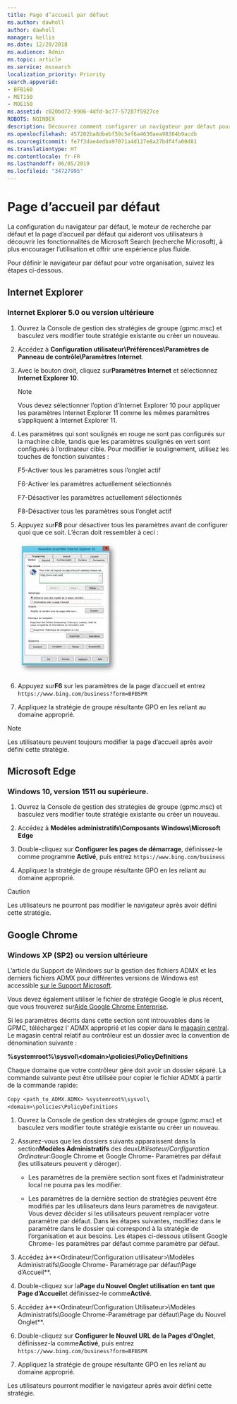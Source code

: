 ```yaml
---
title: Page d’accueil par défaut
ms.author: dawholl
author: dawholl
manager: kellis
ms.date: 12/20/2018
ms.audience: Admin
ms.topic: article
ms.service: mssearch
localization_priority: Priority
search.appverid:
- BFB160
- MET150
- MOE150
ms.assetid: c020bd72-9906-4dfd-bc77-57287f5927ce
ROBOTS: NOINDEX
description: Découvrez comment configurer un navigateur par défaut pour votre entreprise avec Microsoft Search (recherche Microsoft).
ms.openlocfilehash: 457202ba8dbebf59c5ef6a4630aea98304b9acdb
ms.sourcegitcommit: fe7f3dae4edba97071a4d127e8a27bdf4fa00d81
ms.translationtype: HT
ms.contentlocale: fr-FR
ms.lasthandoff: 06/05/2019
ms.locfileid: "34727995"
---
```

# <a name="set-default-homepage"></a>Page d’accueil par défaut

La configuration du navigateur par défaut, le moteur de recherche par défaut et la page d’accueil par défaut qui aideront vos utilisateurs à découvrir les fonctionnalités de Microsoft Search (recherche Microsoft), à plus encourager l’utilisation et offrir une expérience plus fluide.
  
Pour définir le navigateur par défaut pour votre organisation, suivez les étapes ci-dessous.
  
## <a name="internet-explorer"></a>Internet Explorer

### <a name="internet-explorer-50-or-later"></a>Internet Explorer 5.0 ou version ultérieure

1. Ouvrez la Console de gestion des stratégies de groupe (gpmc.msc) et basculez vers modifier toute stratégie existante ou créer un nouveau.
    
2. Accédez à **Configuration utilisateur\Préférences\Paramètres de Panneau de contrôle\Paramètres Internet**.
    
3. Avec le bouton droit, cliquez sur**Paramètres Internet** et sélectionnez **Internet Explorer 10**.
    
    > [!NOTE]
    > Vous devez sélectionner l’option d’Internet Explorer 10 pour appliquer les paramètres Internet Explorer 11 comme les mêmes paramètres s’appliquent à Internet Explorer 11. 
  
4. Les paramètres qui sont soulignés en rouge ne sont pas configurés sur la machine cible, tandis que les paramètres soulignés en vert sont configurés à l’ordinateur cible. Pour modifier le soulignement, utilisez les touches de fonction suivantes :
    
    F5-Activer tous les paramètres sous l’onglet actif
    
    F6-Activer les paramètres actuellement sélectionnés
    
    F7-Désactiver les paramètres actuellement sélectionnés
    
    F8-Désactiver tous les paramètres sous l’onglet actif
    
5. Appuyez sur**F8** pour désactiver tous les paramètres avant de configurer quoi que ce soit. L’écran doit ressembler à ceci : 
    
    ![Boîte de dialogue Propriétés Internet Explorer 10](media/2fd55755-5007-4e33-a795-c42ce2fcef4a.jpg)
  
6. Appuyez sur**F6** sur les paramètres de la page d’accueil et entrez `https://www.bing.com/business?form=BFBSPR`
    
7. Appliquez la stratégie de groupe résultante GPO en les reliant au domaine approprié.
    
> [!NOTE]
> Les utilisateurs peuvent toujours modifier la page d’accueil après avoir défini cette stratégie. 
  
## <a name="microsoft-edge"></a>Microsoft Edge

### <a name="windows-10-version-1511-or-later"></a>Windows 10, version 1511 ou supérieure.

1. Ouvrez la Console de gestion des stratégies de groupe (gpmc.msc) et basculez vers modifier toute stratégie existante ou créer un nouveau.
    
2. Accédez à **Modèles administratifs\Composants Windows\Microsoft Edge**
    
1. Double-cliquez sur **Configurer les pages de démarrage**, définissez-le comme programme **Activé**, puis entrez `https://www.bing.com/business`
    
3. Appliquez la stratégie de groupe résultante GPO en les reliant au domaine approprié.
    
> [!CAUTION]
> Les utilisateurs ne pourront pas modifier le navigateur après avoir défini cette stratégie. 
  
## <a name="google-chrome"></a>Google Chrome

### <a name="windows-xp-sp2-or-later"></a>Windows XP (SP2) ou version ultérieure

L’article du Support de Windows sur la gestion des fichiers ADMX et les derniers fichiers ADMX pour différentes versions de Windows est accessible [sur le Support Microsoft](https://support.microsoft.com/fr-FR/help/3087759/how-to-create-and-manage-the-central-store-for-group-policy-administra).

Vous devez également utiliser le fichier de stratégie Google le plus récent, que vous trouverez sur[Aide Google Chrome Enterprise](https://support.google.com/chrome/a/answer/187202).
  
Si les paramètres décrits dans cette section sont introuvables dans le GPMC, téléchargez l’ ADMX approprié et les copier dans le [magasin central](https://docs.microsoft.com/fr-FR/previous-versions/windows/it-pro/windows-vista/cc748955%28v%3dws.10%29). Le magasin central relatif au contrôleur est un dossier avec la convention de dénomination suivante :
  
 **%systemroot%\sysvol\\<domain\>\policies\PolicyDefinitions**
  
Chaque domaine que votre contrôleur gère doit avoir un dossier séparé. La commande suivante peut être utilisée pour copier le fichier ADMX à partir de la commande rapide:
  
 `Copy <path_to_ADMX.ADMX> %systemroot%\sysvol\<domain>\policies\PolicyDefinitions`
  
1. Ouvrez la Console de gestion des stratégies de groupe (gpmc.msc) et basculez vers modifier toute stratégie existante ou créer un nouveau.
    
2. Assurez-vous que les dossiers suivants apparaissent dans la section**Modèles Administratifs** des deux*Utilisateur/Configuration Ordinateur*:Google Chrome et Google Chrome- Paramètres par défaut (les utilisateurs peuvent y déroger).
    
   - Les paramètres de la première section sont fixes et l’administrateur local ne pourra pas les modifier.
    
   - Les paramètres de la dernière section de stratégies peuvent être modifiés par les utilisateurs dans leurs paramètres de navigateur. Vous devez décider si les utilisateurs peuvent remplacer votre paramètre par défaut. Dans les étapes suivantes, modifiez dans le paramètre dans le dossier qui correspond à la stratégie de l’organisation et aux besoins. Les étapes ci-dessous utilisent Google Chrome- les paramètres par défaut comme paramètre par défaut.
    
3. Accédez à**&lt;Ordinateur/Configuration utilisateur&gt;\Modèles Administratifs\Google Chrome- Paramétrage par défaut\Page d’Accueil**.
    
4. Double-cliquez sur la**Page du Nouvel Onglet utilisation en tant que Page d’Accueil**et définissez-le comme**Activé**.
    
5. Accédez à**&lt;Ordinateur/Configuration Utilisateur&gt;\Modèles Administratifs\Google Chrome-Paramétrage par défaut\Page du Nouvel Onglet**.
    
6. Double-cliquez sur **Configurer le Nouvel URL de la Pages d’Onglet**, définissez-la comme**Activé**, puis entrez `https://www.bing.com/business?form=BFBSPR`
    
7. Appliquez la stratégie de groupe résultante GPO en les reliant au domaine approprié.
    
Les utilisateurs pourront modifier le navigateur après avoir défini cette stratégie.